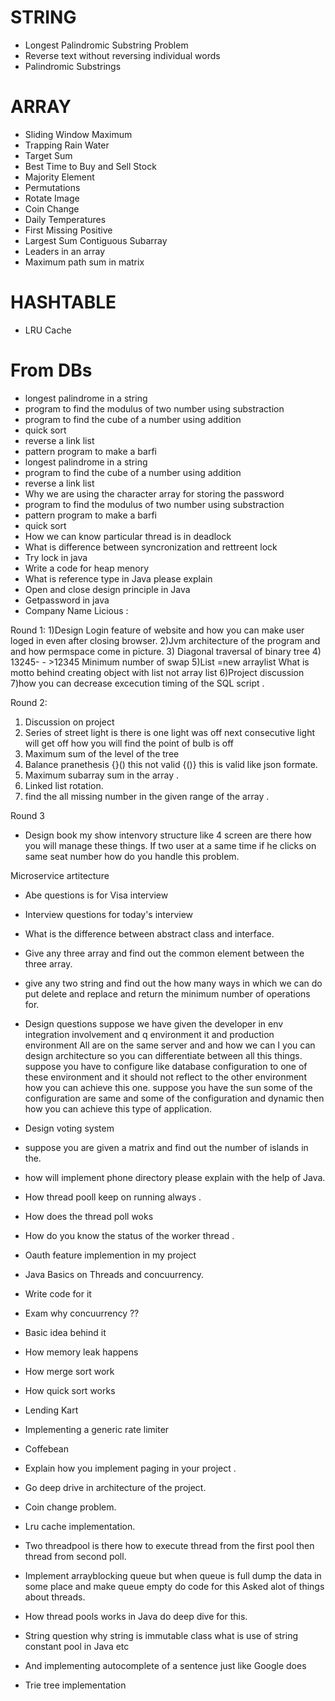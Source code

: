# STRING

- Longest Palindromic Substring Problem
- Reverse text without reversing individual words
- Palindromic Substrings


# ARRAY

- Sliding Window Maximum
- Trapping Rain Water
- Target Sum
- Best Time to Buy and Sell Stock
- Majority Element
- Permutations
- Rotate Image
- Coin Change
- Daily Temperatures
- First Missing Positive
- Largest Sum Contiguous Subarray
- Leaders in an array
- Maximum path sum in matrix


# HASHTABLE

- LRU Cache

# From DBs

- longest palindrome in a string
- program to find the modulus of two number using substraction
- program to find the cube of a number using addition
- quick sort
- reverse a link list
- pattern program to make a barfi
- longest palindrome in a string
- program to find the cube of a number using addition
- reverse a link list
- Why we are using the character array for storing the password
- program to find the modulus of two number using substraction
- pattern program to make a barfi
- quick sort
- How we can know particular thread is in deadlock
- What is difference between syncronization and rettreent lock
- Try lock in java
- Write a code for heap menory
- What is reference type in Java please explain
- Open and close design principle in Java
- Getpassword in java
- Company Name Licious :

Round 1:
1)Design Login feature of website and how you can make user loged  in even after closing browser.
2)Jvm architecture of the program and and how permspace come in picture.
3) Diagonal traversal of binary tree
4) 13245- - >12345
Minimum number of swap
5)List =new arraylist
What is motto behind creating object with list not array list
6)Project discussion
7)how you can decrease excecution timing of the SQL script .

Round 2:
1) Discussion on project 
2) Series of street light is there is one light was off next consecutive light will get off how you will find the point of bulb is off
3) Maximum sum of the level of the tree
4) Balance pranethesis {}() this not valid {()} this is valid like json formate.
5) Maximum subarray sum in the array .
6) Linked list rotation.
7) find the all missing number in the given range of the array .

Round 3
- Design book my show intenvory structure like 4 screen are there how you will manage these things.
   If two user at a same time if he clicks on same seat number how do you handle this problem.

Microservice artitecture
- Abe questions is for Visa interview
- Interview questions for today's interview 
- What is the difference between abstract class and interface.
- Give any three array and find out the common element between the three array.
- give any two string and find out the how many ways in which we can do put delete and replace and return the minimum number of operations for.

- Design questions
suppose we have given the developer in env integration involvement and q environment it and production environment
All are on the same server and and how we can I you can design architecture so you can differentiate between all this things.
suppose you have to configure like database configuration to one of these environment and it should not reflect to the other environment how you can achieve this one.
suppose you have the sun some of the configuration are same and some of the configuration and dynamic then how you can achieve this type of application.

- Design voting system
- suppose you are given a matrix and find out the number of islands in the.
- how will implement phone directory please explain with the help of Java.
- How thread pooll keep on running always .
- How does the thread poll woks
- How do you know the status of the worker thread .
- Oauth feature implemention in my project
-  Java Basics on Threads and concuurrency.
- Write code for it
- Exam why concuurrency ??
- Basic idea behind it
- How memory leak happens
- How merge sort work
- How quick sort works
- Lending Kart
- Implementing a generic rate limiter
- Coffebean
-  Explain how you implement paging in your project .
-  Go deep drive in architecture of the project.
-  Coin change problem.
-  Lru cache implementation.
-  Two threadpool is there how to execute thread from the first pool then thread from second poll.

- Implement arrayblocking queue but when queue is full dump the data in some place and make queue empty do code for this
Asked alot of things about threads.

- How thread pools works in Java do deep dive for this.
- String question why string is immutable class what is use of string constant pool in Java etc
- And implementing autocomplete of a sentence just like Google does
- Trie tree implementation
